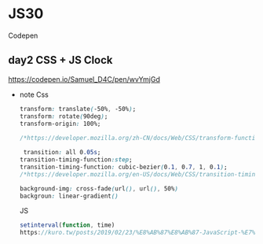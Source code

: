 # JS30

Codepen

## day2 CSS + JS Clock
https://codepen.io/Samuel_D4C/pen/wvYmjGd

- note
  Css
  ```css
  transform: translate(-50%, -50%);
  transform: rotate(90deg);
  transform-origin: 100%;
 
  /*https://developer.mozilla.org/zh-CN/docs/Web/CSS/transform-function*/
  
   transition: all 0.05s;
  transition-timing-function:step;
  transition-timing-function: cubic-bezier(0.1, 0.7, 1, 0.1);
  /*https://developer.mozilla.org/en-US/docs/Web/CSS/transition-timing-function*/
  
  background-img: cross-fade(url(), url(), 50%)
  backgroun: linear-gradient()
  ```
  
  JS
  ```js
  setinterval(function, time)
  https://kuro.tw/posts/2019/02/23/%E8%AB%87%E8%AB%87-JavaScript-%E7%9A%84-setTimeout-%E8%88%87-setInterval/
  ```
